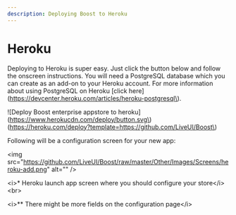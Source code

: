 ```yaml
---
description: Deploying Boost to Heroku
---
```


# Heroku

Deploying to Heroku is super easy. Just click the button below and follow the onscreen instructions. You will need a PostgreSQL database which you can create as an add-on to your Heroku account. For more information about using PostgreSQL on Heroku \[click here\]\(https://devcenter.heroku.com/articles/heroku-postgresql\).



!\[Deploy Boost enterprise appstore to heroku\]\(https://www.herokucdn.com/deploy/button.svg\)\(https://heroku.com/deploy?template=https://github.com/LiveUI/Boost\)



Following will be a configuration screen for your new app:

&lt;img src="https://github.com/LiveUI/Boost/raw/master/Other/Images/Screens/heroku-add.png" alt="" /&gt;

&lt;i&gt;\* Heroku launch app screen where you should configure your store&lt;/i&gt;&lt;br&gt;

&lt;i&gt;\*\* There might be more fields on the configuration page&lt;/i&gt;

